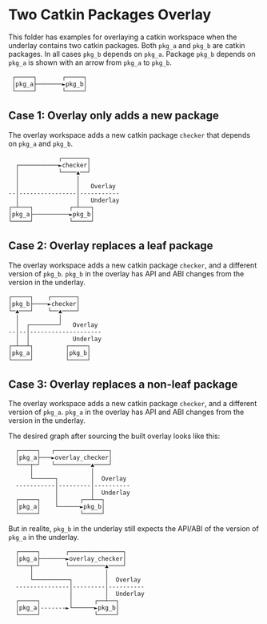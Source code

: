 # Two Catkin Packages Overlay

This folder has examples for overlaying a catkin workspace when the underlay contains two catkin packages.
Both `pkg_a` and `pkg_b` are catkin packages.
In all cases `pkg_b` depends on `pkg_a`.
Package `pkg_b` depends on `pkg_a` is shown with an arrow from `pkg_a` to `pkg_b`.

```
 ┌─────┐       ┌─────┐
 │pkg_a├───────►pkg_b│
 └─────┘       └─────┘
```

## Case 1: Overlay only adds a new package

The overlay workspace adds a new catkin package `checker` that depends on `pkg_a` and `pkg_b`.

```
              ┌───────┐
  ┌───────────►checker│
  │           └────▲──┘
  │                │
  │                │   Overlay
--│----------------│-----------
  │                │   Underlay
┌─┴───┐          ┌─┴───┐
│pkg_a├──────────►pkg_b│
└─────┘          └─────┘
```

## Case 2: Overlay replaces a leaf package

The overlay workspace adds a new catkin package `checker`, and a different version of `pkg_b`.
`pkg_b` in the overlay has API and ABI changes from the version in the underlay.

```
┌─────┐    ┌───────┐
│pkg_b├────►checker│
└─▲───┘    └──▲────┘
  │           │
  │  ┌────────┘   Overlay
--│--│--------------------
  │  │            Underlay
┌─┴──┴┐         ┌─────┐
│pkg_a│         │pkg_b│
└─────┘         └─────┘
```

## Case 3: Overlay replaces a non-leaf package

The overlay workspace adds a new catkin package `checker`, and a different version of `pkg_a`.
`pkg_a` in the overlay has API and ABI changes from the version in the underlay.

The desired graph after sourcing the built overlay looks like this:

```
  ┌─────┐   ┌───────────────┐
  │pkg_a├───►overlay_checker│
  └───┬─┘   └──────────▲────┘
      │                │
      └──────┐         │  Overlay
  -----------│---------│----------
             │         │  Underlay
  ┌─────┐    │      ┌──┴──┐
  │pkg_a│    └──────►pkg_b│
  └─────┘           └─────┘
```

But in realite, `pkg_b` in the underlay still expects the API/ABI of the version of `pkg_a` in the underlay.

```
  ┌─────┐       ┌───────────────┐
  │pkg_a├───────►overlay_checker│
  └───┬─┘       └──────────▲────┘
      │                    │
      └──────────┐         │  Overlay
  ---------------│---------│----------
                 │         │  Underlay
  ┌─────┐        │      ┌──┴──┐
  │pkg_a│-------►└──────►pkg_b│
  └─────┘               └─────┘
```
